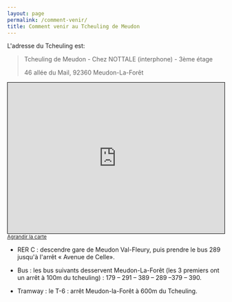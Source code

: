 ```yaml
---
layout: page
permalink: /comment-venir/
title: Comment venir au Tcheuling de Meudon
---
```


L'adresse du Tcheuling est:

> Tcheuling de Meudon - Chez NOTTALE (interphone) - 3ème étage
>
> 46 allée du Mail, 92360 Meudon-La-Forêt

<iframe width="100%" height="350" frameborder="0" scrolling="no" marginheight="0" marginwidth="0" src="https://www.openstreetmap.org/export/embed.html?bbox=2.218278050422669%2C48.78718431249296%2C2.22723662853241%2C48.790835202834515&amp;layer=mapnik&amp;marker=48.789009790867965%2C2.222757339477539" style="border: 1px solid black"></iframe><br/><small><a href="https://www.openstreetmap.org/?mlat=48.78901&amp;mlon=2.22276#map=18/48.78901/2.22276&amp;layers=N">Agrandir la carte</a></small>

- RER C : descendre gare de Meudon Val-Fleury, puis prendre le bus 289 jusqu'à l'arrêt « Avenue de Celle».

- Bus : les bus suivants desservent Meudon-La-Forêt (les 3 premiers ont un arrêt à 100m du tcheuling) : 179 – 291 – 389 – 289 –379 – 390.

- Tramway : le T-6 : arrêt Meudon-la-Forêt à 600m du Tcheuling.
